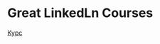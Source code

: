 <h1>Great LinkedLn Courses</h1>

<a href='https://www.linkedin.com/learning-login/share?forceAccount=false&redirect=https%3A%2F%2Fwww.linkedin.com%2Flearning%2Fgit-workflows%3Ftrk%3Dshare_ent_url%26shareId%3Dpm2ib2XnR3SaAacM8xgWwA%253D%253D'>Курс</a>